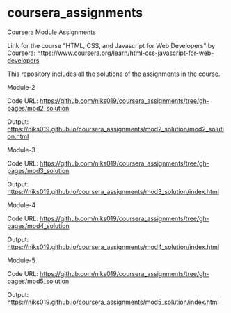 # coursera_assignments
Coursera Module Assignments

Link for the course "HTML, CSS, and Javascript for Web Developers" by Coursera: https://www.coursera.org/learn/html-css-javascript-for-web-developers

This repository includes all the solutions of the assignments in the course.

Module-2

Code URL: https://github.com/niks019/coursera_assignments/tree/gh-pages/mod2_solution

Output: https://niks019.github.io/coursera_assignments/mod2_solution/mod2_solution.html

Module-3

Code URL: https://github.com/niks019/coursera_assignments/tree/gh-pages/mod3_solution

Output: https://niks019.github.io/coursera_assignments/mod3_solution/index.html

Module-4

Code URL: https://github.com/niks019/coursera_assignments/tree/gh-pages/mod4_solution

Output: https://niks019.github.io/coursera_assignments/mod4_solution/index.html

Module-5

Code URL: https://github.com/niks019/coursera_assignments/tree/gh-pages/mod5_solution

Output: https://niks019.github.io/coursera_assignments/mod5_solution/index.html

